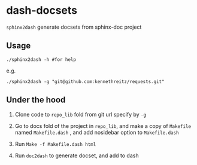 dash-docsets
============

`sphinx2dash` generate docsets from sphinx-doc project


Usage
-----

    ./sphinx2dash -h #for help

e.g.

    ./sphinx2dash -g "git@github.com:kennethreitz/requests.git"

Under the hood
--------------

1. Clone code to `repo_lib` fold from git url specify by `-g`

2. Go to docs fold of the project in `repo_lib`, and make a copy of `Makefile` 
named `Makefile.dash` , and add nosidebar option to `Makefile.dash`

3. Run `Make -f Makefile.dash html`

4. Run `doc2dash` to generate docset, and add to dash

